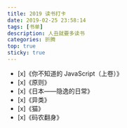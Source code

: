 ```yaml
---
title: 2019 读书打卡
date: 2019-02-25 23:58:14
tags: [书单]
description: 人丑就要多读书
categories: 折腾
top: true
sticky: true
---
```


- [x]《你不知道的 JavaScript（上卷）》
- [x]《原则》
- [x]《日本——隐逸的日常》
- [x]《异类》
- [x]《猫》
- [x]《码农翻身》

